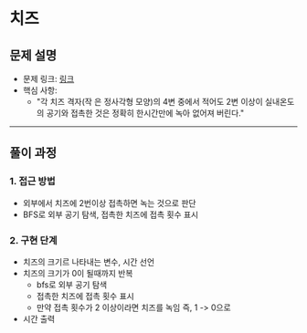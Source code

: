 # 치즈

## 문제 설명
- 문제 링크: [링크](https://www.acmicpc.net/problem/2638)
- 핵심 사항:
  - "각 치즈 격자(작 은 정사각형 모양)의 4변 중에서 적어도 2변 이상이 실내온도의 공기와 접촉한 것은 정확히 한시간만에 녹아 없어져 버린다."
---

## 풀이 과정

### 1. **접근 방법**
- 외부에서 치즈에 2번이상 접촉하면 녹는 것으로 판단
- BFS로 외부 공기 탐색, 접촉한 치즈에 접촉 횟수 표시

### 2. **구현 단계**
- 치즈의 크기르 나타내는 변수, 시간 선언
- 치즈의 크기가 0이 될때까지 반복
  - bfs로 외부 공기 탐색
  - 접촉한 치즈에 접촉 횟수 표시
  - 만약 접촉 횟수가 2 이상이라면 치즈를 녹임 즉, 1 -> 0으로
- 시간 출력